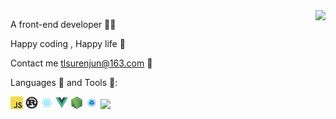 <img align="right" src="https://github-readme-stats.vercel.app/api?username=Surenjun&show_icons=true&icon_color=805AD5&text_color=718096&bg_color=ffffff&hide_title=true" />

A front-end developer 🧑‍💻

Happy coding , Happy life 🤣

Contact me tlsurenjun@163.com 📧

Languages 📖 and Tools 🔧:

<code><img height="20" src="https://raw.githubusercontent.com/github/explore/main/topics/javascript/javascript.png"></code>
<code><img height="20" src="https://raw.githubusercontent.com/github/explore/main/topics/rust/rust.png"></code>
<code><img height="20" src="https://raw.githubusercontent.com/github/explore/main/topics/react/react.png"></code>
<code><img height="20" src="https://raw.githubusercontent.com/github/explore/main/topics/vue/vue.png"></code>
<code><img height="20" src="https://raw.githubusercontent.com/github/explore/main/topics/nodejs/nodejs.png"></code>
<code><img height="20" src="https://raw.githubusercontent.com/github/explore/main/topics/webpack/webpack.png"></code>
<code><img height="20" src="https://camo.githubusercontent.com/61e102d7c605ff91efedb9d7e47c1c4a07cef59d3e1da202fd74f4772122ca4e/68747470733a2f2f766974656a732e6465762f6c6f676f2e737667"></code>
<!-- 

Profile Trophies 🏆:
[![trophy](https://github-profile-trophy.vercel.app/?username=MuYunyun&title=MultiLanguage,Stars,Followers,Issues,Commit,PullRequest)](https://github-profile-trophy.vercel.app/?username=Surenjun&title=MultiLanguage,Stars,Followers,Issues,Commit,PullRequest)
